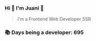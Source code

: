 ### Hi 👋 I&#39;m Juani 🦁

> I&#39;m a Frontend Web Developer SSR

### 📚 Days being a developer: 695
